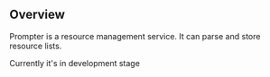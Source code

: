 
## Overview

Prompter is a resource management service.
It can parse and store resource lists.

Currently it's in development stage
